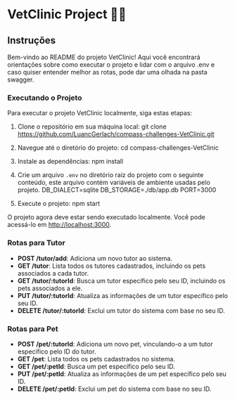 # VetClinic Project 🐶🐱

## Instruções

Bem-vindo ao README do projeto VetClinic! Aqui você encontrará orientações sobre
como executar o projeto e lidar com o arquivo .env e caso quiser entender melhor
as rotas, pode dar uma olhada na pasta swagger.

### Executando o Projeto

Para executar o projeto VetClinic localmente, siga estas etapas:

1. Clone o repositório em sua máquina local:
   git clone https://github.com/LuancGerlach/compass-challenges-VetClinic.git

2. Navegue até o diretório do projeto:
   cd compass-challenges-VetClinic

3. Instale as dependências:
   npm install

4. Crie um arquivo `.env` no diretório raiz do projeto com o seguinte conteúdo,
   este arquivo contém variáveis de ambiente usadas pelo projeto.
   DB_DIALECT=sqlite
   DB_STORAGE=./db/app.db
   PORT=3000

5. Execute o projeto:
   npm start

O projeto agora deve estar sendo executado localmente.
Você pode acessá-lo em [http://localhost:3000](http://localhost:3000).

### Rotas para Tutor

- **POST /tutor/add**: Adiciona um novo tutor ao sistema.
- **GET /tutor**: Lista todos os tutores cadastrados, incluindo os pets associados a cada tutor.
- **GET /tutor/:tutorId**: Busca um tutor específico pelo seu ID, incluindo os pets associados a ele.
- **PUT /tutor/:tutorId**: Atualiza as informações de um tutor específico pelo seu ID.
- **DELETE /tutor/:tutorId**: Exclui um tutor do sistema com base no seu ID.

### Rotas para Pet

- **POST /pet/:tutorId**: Adiciona um novo pet, vinculando-o a um tutor específico pelo ID do tutor.
- **GET /pet**: Lista todos os pets cadastrados no sistema.
- **GET /pet/:petId**: Busca um pet específico pelo seu ID.
- **PUT /pet/:petId**: Atualiza as informações de um pet específico pelo seu ID.
- **DELETE /pet/:petId**: Exclui um pet do sistema com base no seu ID.
